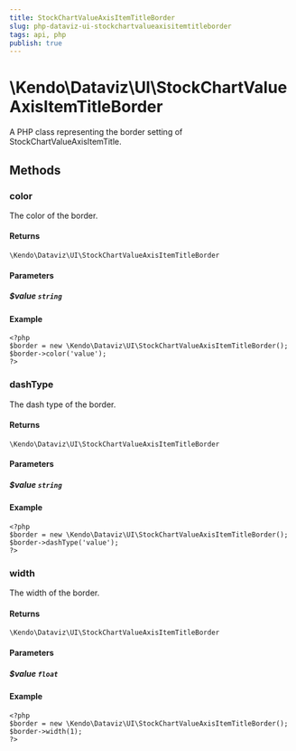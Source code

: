 ```yaml
---
title: StockChartValueAxisItemTitleBorder
slug: php-dataviz-ui-stockchartvalueaxisitemtitleborder
tags: api, php
publish: true
---
```


# \Kendo\Dataviz\UI\StockChartValueAxisItemTitleBorder

A PHP class representing the border setting of StockChartValueAxisItemTitle.


## Methods

### color
The color of the border.

#### Returns
`\Kendo\Dataviz\UI\StockChartValueAxisItemTitleBorder`

#### Parameters

##### $value `string`



#### Example 
    <?php
    $border = new \Kendo\Dataviz\UI\StockChartValueAxisItemTitleBorder();
    $border->color('value');
    ?>

### dashType
The dash type of the border.

#### Returns
`\Kendo\Dataviz\UI\StockChartValueAxisItemTitleBorder`

#### Parameters

##### $value `string`



#### Example 
    <?php
    $border = new \Kendo\Dataviz\UI\StockChartValueAxisItemTitleBorder();
    $border->dashType('value');
    ?>

### width
The width of the border.

#### Returns
`\Kendo\Dataviz\UI\StockChartValueAxisItemTitleBorder`

#### Parameters

##### $value `float`



#### Example 
    <?php
    $border = new \Kendo\Dataviz\UI\StockChartValueAxisItemTitleBorder();
    $border->width(1);
    ?>

